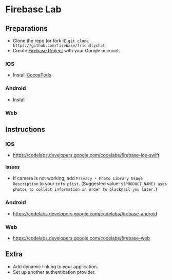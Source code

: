 # Firebase Lab

## Preparations

* Clone the repo (or fork it) `git clone https://github.com/firebase/friendlychat`
* Create [Firebase Project](https://console.firebase.google.com/) with your
  Google account.

### IOS

* Install [CocoaPods](https://guides.cocoapods.org/using/getting-started.html)

### Android

* Install

### Web 


## Instructions

### IOS

* https://codelabs.developers.google.com/codelabs/firebase-ios-swift

#### Issues

* If camera is not working, add `Privacy - Photo Library Usage Description` to
  your `info.plist`. (Suggested value: `$(PRODUCT_NAME) uses photos to collect
  information in order to blackmail you later.`)


### Android

* https://codelabs.developers.google.com/codelabs/firebase-android


### Web

* https://codelabs.developers.google.com/codelabs/firebase-web


## Extra

* Add dynamic linking to your application.
* Set up another authentication provider.





